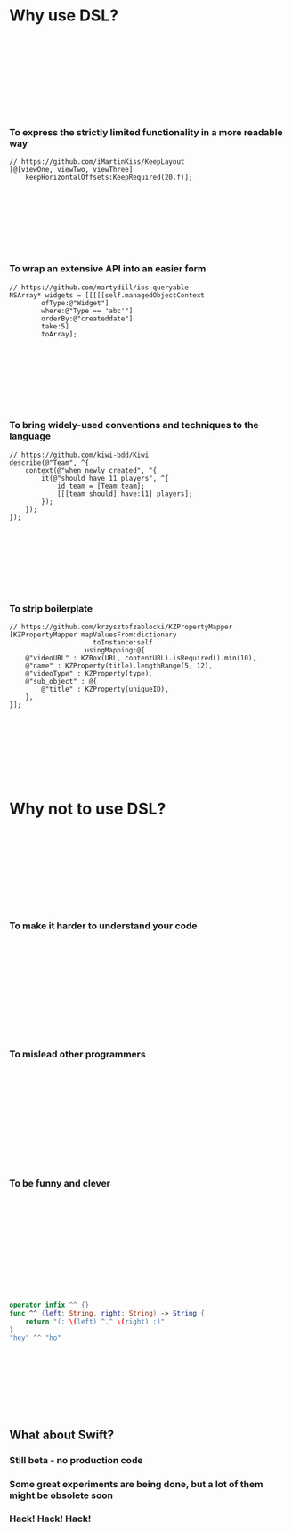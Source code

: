 &nbsp;  

&nbsp;  

&nbsp;  

# Why use DSL?

&nbsp;  

&nbsp;  

&nbsp;  

&nbsp;  

&nbsp;  

### To express the strictly limited functionality in a more readable way

	// https://github.com/iMartinKiss/KeepLayout
	[@[viewOne, viewTwo, viewThree] 
        keepHorizontalOffsets:KeepRequired(20.f)];

&nbsp;  

&nbsp;  

&nbsp;  

&nbsp;  

### To wrap an extensive API into an easier form

	// https://github.com/martydill/ios-queryable
    NSArray* widgets = [[[[[self.managedObjectContext 
            ofType:@"Widget"]
            where:@"Type == 'abc'"]
            orderBy:@"createddate"]
            take:5]
            toArray];

&nbsp;  

&nbsp;  

&nbsp;  

&nbsp;  

### To bring widely-used conventions and techniques to the language

    // https://github.com/kiwi-bdd/Kiwi
    describe(@"Team", ^{
        context(@"when newly created", ^{
            it(@"should have 11 players", ^{
                id team = [Team team];
                [[[team should] have:11] players];
            });
        });
    });

&nbsp;  

&nbsp;  

&nbsp;  

&nbsp;  

### To strip boilerplate

    // https://github.com/krzysztofzablocki/KZPropertyMapper
    [KZPropertyMapper mapValuesFrom:dictionary 
                         toInstance:self 
                       usingMapping:@{
        @"videoURL" : KZBox(URL, contentURL).isRequired().min(10),
        @"name" : KZProperty(title).lengthRange(5, 12),
        @"videoType" : KZProperty(type),
        @"sub_object" : @{
            @"title" : KZProperty(uniqueID),
        },
    }];

&nbsp;  

&nbsp;  

&nbsp;  

&nbsp;  

# Why not to use DSL?

&nbsp;  

&nbsp;  

&nbsp;  

&nbsp;  

&nbsp;  

### To make it harder to understand your code

&nbsp;  

&nbsp;  

&nbsp;  

&nbsp;  

&nbsp;  

&nbsp;  

### To mislead other programmers

&nbsp;  

&nbsp;  

&nbsp;  

&nbsp;  

&nbsp;  

&nbsp;  

### To be funny and clever

&nbsp;  

&nbsp;  

&nbsp;  

&nbsp;  

&nbsp;  

&nbsp;  

```swift
operator infix ^^ {}
func ^^ (left: String, right: String) -> String {
    return "(: \(left) ^.^ \(right) :)"
}
"hey" ^^ "ho"
```
&nbsp;  

&nbsp;  

&nbsp;  

&nbsp;  

## What about Swift?

### Still beta - no production code

### Some great experiments are being done, but a lot of them might be obsolete soon

### Hack! Hack! Hack!

&nbsp;  

&nbsp;  

&nbsp;  